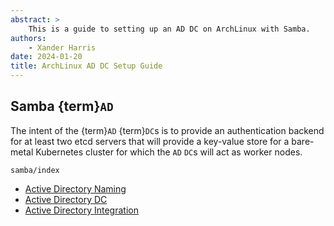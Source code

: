 ```yaml
---
abstract: >
    This is a guide to setting up an AD DC on ArchLinux with Samba.
authors:
    - Xander Harris
date: 2024-01-20
title: ArchLinux AD DC Setup Guide
---
```


## Samba {term}`AD`

The intent of the {term}`AD` {term}`DC`s is to provide an authentication
backend for at least two etcd servers that will provide a key-value store for a
bare-metal Kubernetes cluster for which the `AD` `DC`s will act as
worker nodes.

```{toctree}
samba/index
```

- [Active Directory Naming](https://wiki.samba.org/index.php/Active_Directory_Naming_FAQ)
- [Active Directory DC](https://wiki.archlinux.org/title/Samba/Active_Directory_domain_controller)
- [Active Directory Integration](https://wiki.archlinux.org/title/Active_Directory_integration)
